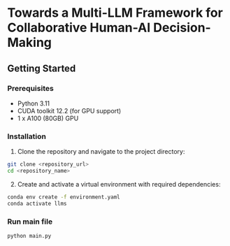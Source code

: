 # Towards a Multi-LLM Framework for Collaborative Human-AI Decision-Making

## Getting Started

### Prerequisites
- Python 3.11
- CUDA toolkit 12.2 (for GPU support)
- 1 x A100 (80GB) GPU

### Installation

1. Clone the repository and navigate to the project directory:
```bash
git clone <repository_url>
cd <repository_name>
```

2. Create and activate a virtual environment with required dependencies:
```bash
conda env create -f environment.yaml
conda activate llms
```

### Run main file
```bash
python main.py
```
